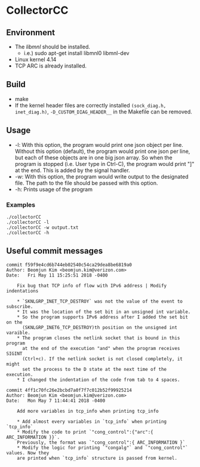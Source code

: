 # CollectorCC

## Environment
* The *libmnl* should be installed.
  - i.e.) sudo apt-get install libmnl0 libmnl-dev
* Linux kernel 4.14
* TCP ARC is already installed.

## Build
* make
* If the kernel header files are correctly installed `(sock_diag.h, inet_diag.h)`,
 `-D_CUSTOM_DIAG_HEADER__` in the Makefile can be removed.

## Usage
* -l: With this option, the program would print one json object per line.
      Without this option (default), the program would print one json per
      line, but each of these objects are in one big json array. So when the
      program is stopped (i.e. User type in Ctrl-C), the program would print
      "]" at the end. This is added by the signal handler.
* -w: With this option, the program would write output to the designated
      file. The path to the file should be passed with this option.
* -h: Prints usage of the program

### Examples
    ./collectorCC
    ./collectorCC -l
    ./collectorCC -w output.txt
    ./collectorCC -h

## Useful commit messages
    commit f59f9e4cd6b744eb02540c54ca29dea8be6819a0
    Author: Beomjun Kim <beomjun.kim@verizon.com>
    Date:   Fri May 11 15:25:51 2018 -0400
    
        Fix bug that TCP info of flow with IPv6 address | Modify indentations
        
        * `SKNLGRP_INET_TCP_DESTROY` was not the value of the event to subscribe.
        * It was the location of the set bit in an unsigned int variable.
        * So the program supports IPv6 address after I added the set bit on the
          (SKNLGRP_INET6_TCP_DESTROY)th position on the unsigned int varaible.
        * The program closes the netlink socket that is bound in this program
          at the end of the execution "and" when the program receives SIGINT
          (Ctrl+c). If the netlink socket is not closed completely, it might
          set the process to the D state at the next time of the execution.
        * I changed the indentation of the code from tab to 4 spaces.
    
    commit 4ff1c70fc26e2bcbd7a0f7f7c012b52f99925214
    Author: Beomjun Kim <beomjun.kim@verizon.com>
    Date:   Mon May 7 11:44:41 2018 -0400
    
        Add more variables in tcp_info when printing tcp_info
        
        * Add almost every variables in `tcp_info` when printing `tcp_info`
        * Modify the code to print `"cong_control":{"arc":{ ARC_INFORMATION }}`.
        Previously, the format was `"cong_control":{ ARC_INFORMATION }`
        * Modify the logic for printing `"congalg"` and `"cong_control"` values. Now they
        are printed when `tcp_info` structure is passed from kernel.
